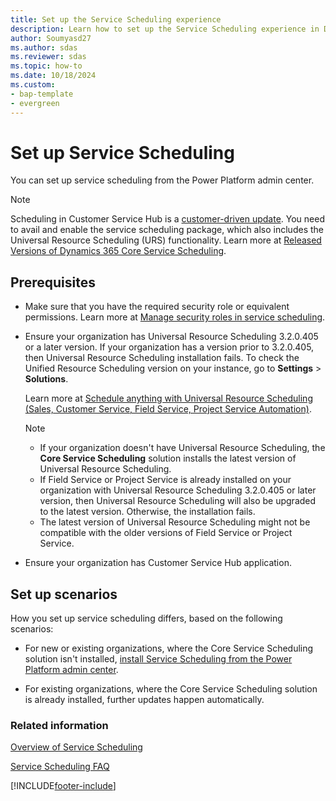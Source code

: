 ```yaml
---
title: Set up the Service Scheduling experience
description: Learn how to set up the Service Scheduling experience in Dynamics 365 Customer Service.
author: Soumyasd27
ms.author: sdas
ms.reviewer: sdas
ms.topic: how-to 
ms.date: 10/18/2024
ms.custom:
- bap-template
- evergreen 
---
```


# Set up Service Scheduling

You can set up service scheduling from the Power Platform admin center.

> [!NOTE]
> Scheduling in Customer Service Hub is a [customer-driven update](#set-up-scenarios). You need to avail and enable the service scheduling package, which also includes the Universal Resource Scheduling (URS) functionality. Learn more at [Released Versions of Dynamics 365 Core Service Scheduling](/dynamics365/released-versions/dynamics365-css).

## Prerequisites

- Make sure that you have the required security role or equivalent permissions. Learn more at [Manage security roles in service scheduling](manage-security-roles.md).

- Ensure your organization has Universal Resource Scheduling 3.2.0.405 or a later version. If your organization has a version prior to 3.2.0.405, then Universal Resource Scheduling installation fails. To check the Unified Resource Scheduling version on your instance, go to **Settings** > **Solutions**.

   Learn more at [Schedule anything with Universal Resource Scheduling (Sales, Customer Service, Field Service, Project Service Automation)](../../common-scheduler/schedule-anything-with-universal-resource-scheduling.md).

   > [!NOTE]
   > - If your organization doesn't have Universal Resource Scheduling, the **Core Service Scheduling** solution installs the latest version of Universal Resource Scheduling.
   > - If Field Service or Project Service is already installed on your organization with Universal Resource Scheduling 3.2.0.405 or later version, then Universal Resource Scheduling will also be upgraded to the latest version. Otherwise, the installation fails.
   > - The latest version of Universal Resource Scheduling might not be compatible with the older versions of Field Service or Project Service.
- Ensure your organization has Customer Service Hub application.

## Set up scenarios

How you set up service scheduling differs, based on the following scenarios:

- For new or existing organizations, where the Core Service Scheduling solution isn't installed, [install Service Scheduling from the Power Platform admin center](install-service-scheduling-from-power-platform.md).

- For existing organizations, where the Core Service Scheduling solution is already installed, further updates happen automatically.

### Related information

[Overview of Service Scheduling](basics-service-service-scheduling.md)

[Service Scheduling FAQ](service-scheduling-faq.md)


[!INCLUDE[footer-include](../../includes/footer-banner.md)]
